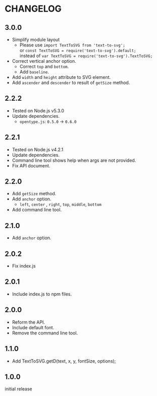 # CHANGELOG

## 3.0.0

 - Simplify module layout
   - Please use `import TextToSVG from 'text-to-svg';`<br>or `const TextToSVG = require('text-to-svg').default;`<br>instead of `var TextToSVG = require('text-to-svg').TextToSVG;`
 - Correct vertical anchor option.
   - Correct `top` and `bottom`.
   - Add `baseline`.
 - Add `width` and `height` attribute to SVG element.
 - Add `ascender` and `descender` to result of `getSize` method.

## 2.2.2

 - Tested on Node.js v5.3.0
 - Update dependencies.
   - `opentype.js`: `0.5.0` -> `0.6.0`

## 2.2.1

 - Tested on Node.js v4.2.1
 - Update dependencies.
 - Command line tool shows help when args are not provided.
 - Fix API document.

## 2.2.0

 - Add `getSize` method.
 - Add `anchor` option.
   - `left`, `center` , `right`, `top`, `middle`, `bottom`
 - Add command line tool.

## 2.1.0

 - Add `anchor` option.

## 2.0.2

 - Fix index.js

## 2.0.1

 - Include index.js to npm files.

## 2.0.0

 - Reform the API.
 - Include default font.
 - Remove the command line tool.

## 1.1.0

 - Add TextToSVG.getD(text, x, y, fontSize, options);

## 1.0.0

initial release
